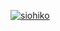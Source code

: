[![siohiko](https://circleci.com/gh/siohiko/portfolio.svg?style=svg)](https://app.circleci.com/pipelines/github/siohiko/portfolio)